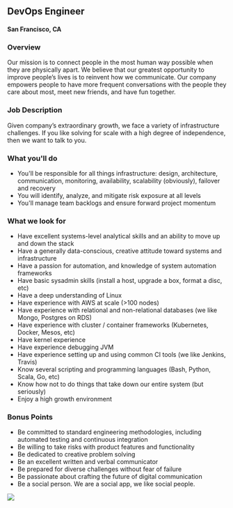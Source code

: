 ## DevOps Engineer
#### San Francisco, CA

### Overview
Our mission is to connect people in the most human way possible when they are physically apart. We believe that our greatest opportunity to improve people’s lives is to reinvent how we communicate. Our company empowers people to have more frequent conversations with the people they care about most, meet new friends, and have fun together.

### Job Description
Given company’s extraordinary growth, we face a variety of infrastructure challenges. If you like solving for scale with a high degree of independence, then we want to talk to you.

### What you'll do
+ You'll be responsible for all things infrastructure: design, architecture, communication, monitoring, availability, scalability (obviously), failover and recovery 
+ You will identify, analyze, and mitigate risk exposure at all levels 
+ You'll manage team backlogs and ensure forward project momentum

### What we look for
+ Have excellent systems-level analytical skills and an ability to move up and down the stack 
+ Have a generally data-conscious, creative attitude toward systems and infrastructure 
+ Have a passion for automation, and knowledge of system automation frameworks 
+ Have basic sysadmin skills (install a host, upgrade a box, format a disc, etc) 
+ Have a deep understanding of Linux 
+ Have experience with AWS at scale (>100 nodes) 
+ Have experience with relational and non-relational databases (we like Mongo, Postgres on RDS) 
+ Have experience with cluster / container frameworks (Kubernetes, Docker, Mesos, etc) 
+ Have kernel experience 
+ Have experience debugging JVM 
+ Have experience setting up and using common CI tools (we like Jenkins, Travis) 
+ Know several scripting and programming languages (Bash, Python, Scala, Go, etc) 
+ Know how not to do things that take down our entire system (but seriously) 
+ Enjoy a high growth environment

### Bonus Points
+ Be committed to standard engineering methodologies, including automated testing and continuous integration 
+ Be willing to take risks with product features and functionality 
+ Be dedicated to creative problem solving
+ Be an excellent written and verbal communicator 
+ Be prepared for diverse challenges without fear of failure 
+ Be passionate about crafting the future of digital communication 
+ Be a social person. We are a social app, we like social people.


[<img src='https://dabuttonfactory.com/button.png?t=Apply&f=Calibri-Bold&ts=24&tc=fff&tshs=1&tshc=000&hp=20&vp=8&c=5&bgt=gradient&bgc=3d85c6&ebgc=073763'>](https://letsrockit.co/users/auth/github?interested=true&job_id=sg91c2vwyxj0eq-devops-engineer)
